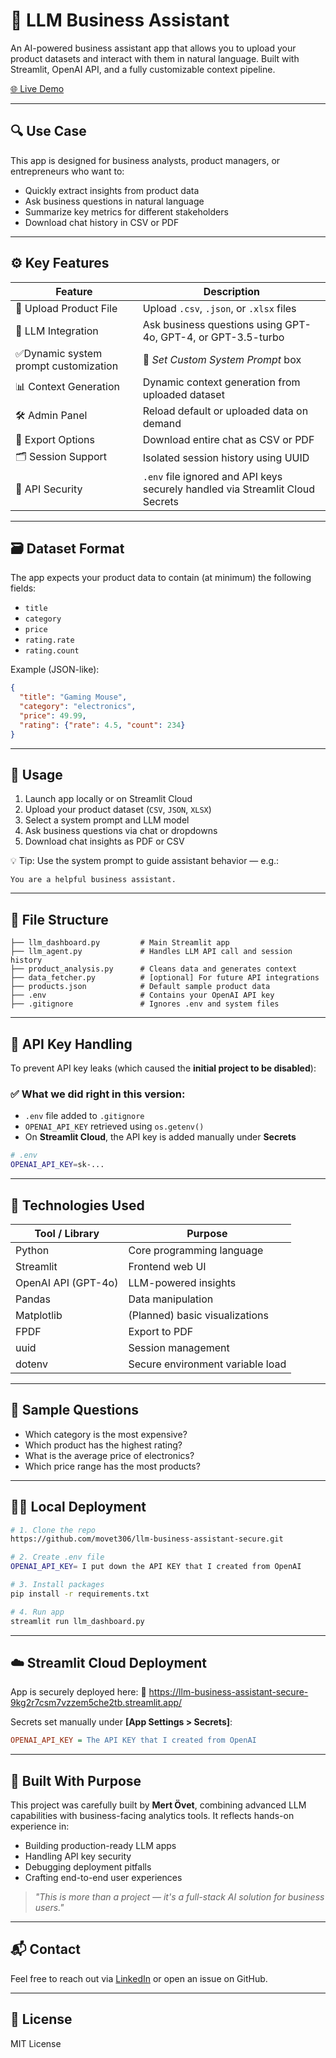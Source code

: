 # 🧠 LLM Business Assistant

An AI-powered business assistant app that allows you to upload your product datasets and interact with them in natural language. Built with Streamlit, OpenAI API, and a fully customizable context pipeline.

[🌐 Live Demo](https://llm-business-assistant-secure-9kg2r7csm7vzzem5che2tb.streamlit.app/)


---

## 🔍 Use Case
This app is designed for business analysts, product managers, or entrepreneurs who want to:

- Quickly extract insights from product data
- Ask business questions in natural language
- Summarize key metrics for different stakeholders
- Download chat history in CSV or PDF

---

## ⚙️ Key Features

| Feature | Description |
|---------|-------------|
| 📂 Upload Product File | Upload `.csv`, `.json`, or `.xlsx` files |
| 🧠 LLM Integration | Ask business questions using GPT-4o, GPT-4, or GPT-3.5-turbo |
| ✅Dynamic system prompt customization | 🧠 _Set Custom System Prompt_ box | 
| 📊 Context Generation | Dynamic context generation from uploaded dataset |
| 🛠️ Admin Panel | Reload default or uploaded data on demand |
| 📑 Export Options | Download entire chat as CSV or PDF |
| 🗂 Session Support | Isolated session history using UUID |
| 🔐 API Security | `.env` file ignored and API keys securely handled via Streamlit Cloud Secrets |

---

## 🗃️ Dataset Format
The app expects your product data to contain (at minimum) the following fields:

- `title`
- `category`
- `price`
- `rating.rate`
- `rating.count`

Example (JSON-like):
```json
{
  "title": "Gaming Mouse",
  "category": "electronics",
  "price": 49.99,
  "rating": {"rate": 4.5, "count": 234}
}
```

---

## 🧪 Usage

1. Launch app locally or on Streamlit Cloud
2. Upload your product dataset (`CSV`, `JSON`, `XLSX`)
3. Select a system prompt and LLM model
4. Ask business questions via chat or dropdowns
5. Download chat insights as PDF or CSV

💡 Tip: Use the system prompt to guide assistant behavior — e.g.:
```text
You are a helpful business assistant.
```

---

## 📁 File Structure
```
├── llm_dashboard.py         # Main Streamlit app
├── llm_agent.py             # Handles LLM API call and session history
├── product_analysis.py      # Cleans data and generates context
├── data_fetcher.py          # [optional] For future API integrations
├── products.json            # Default sample product data
├── .env                     # Contains your OpenAI API key
├── .gitignore               # Ignores .env and system files
```

---

## 🔐 API Key Handling

To prevent API key leaks (which caused the **initial project to be disabled**):

### ✅ What we did right in this version:
- `.env` file added to `.gitignore`
- `OPENAI_API_KEY` retrieved using `os.getenv()`
- On **Streamlit Cloud**, the API key is added manually under **Secrets**

```bash
# .env
OPENAI_API_KEY=sk-...
```

---

## 🧰 Technologies Used

| Tool / Library     | Purpose                          |
|--------------------|----------------------------------|
| Python             | Core programming language        |
| Streamlit          | Frontend web UI                  |
| OpenAI API (GPT-4o)| LLM-powered insights             |
| Pandas             | Data manipulation                |
| Matplotlib         | (Planned) basic visualizations   |
| FPDF               | Export to PDF                    |
| uuid               | Session management               |
| dotenv             | Secure environment variable load |

---

## 🧪 Sample Questions
- Which category is the most expensive?
- Which product has the highest rating?
- What is the average price of electronics?
- Which price range has the most products?

---

## 🧑‍💻 Local Deployment
```bash
# 1. Clone the repo
https://github.com/movet306/llm-business-assistant-secure.git

# 2. Create .env file
OPENAI_API_KEY= I put down the API KEY that I created from OpenAI

# 3. Install packages
pip install -r requirements.txt

# 4. Run app
streamlit run llm_dashboard.py
```

---

## ☁️ Streamlit Cloud Deployment
App is securely deployed here:
🔗 https://llm-business-assistant-secure-9kg2r7csm7vzzem5che2tb.streamlit.app/

Secrets set manually under **[App Settings > Secrets]**:
```ini
OPENAI_API_KEY = The API KEY that I created from OpenAI
```

---

## 🧠 Built With Purpose
This project was carefully built by **Mert Övet**, combining advanced LLM capabilities with business-facing analytics tools. It reflects hands-on experience in:

- Building production-ready LLM apps
- Handling API key security
- Debugging deployment pitfalls
- Crafting end-to-end user experiences

> _"This is more than a project — it's a full-stack AI solution for business users."_

---

## 📬 Contact
Feel free to reach out via [LinkedIn](https://www.linkedin.com/in/mertovet/) or open an issue on GitHub.

---

## 📄 License
MIT License

